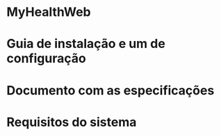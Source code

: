 # MyHealthWeb

# Guia de instalação e um de configuração

# Documento com as especificações

# Requisitos do sistema